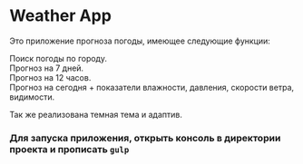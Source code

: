 # Weather App

Это приложение прогноза погоды, имеющее следующие функции:

Поиск погоды по городу.   
Прогноз на 7 дней.  
Прогноз на 12 часов.  
Прогноз на сегодня + показатели влажности, давления, скорости ветра, видимости.   

Так же реализована темная тема и адаптив.

### Для запуска приложения, открыть консоль в директории проекта и прописать `gulp`
